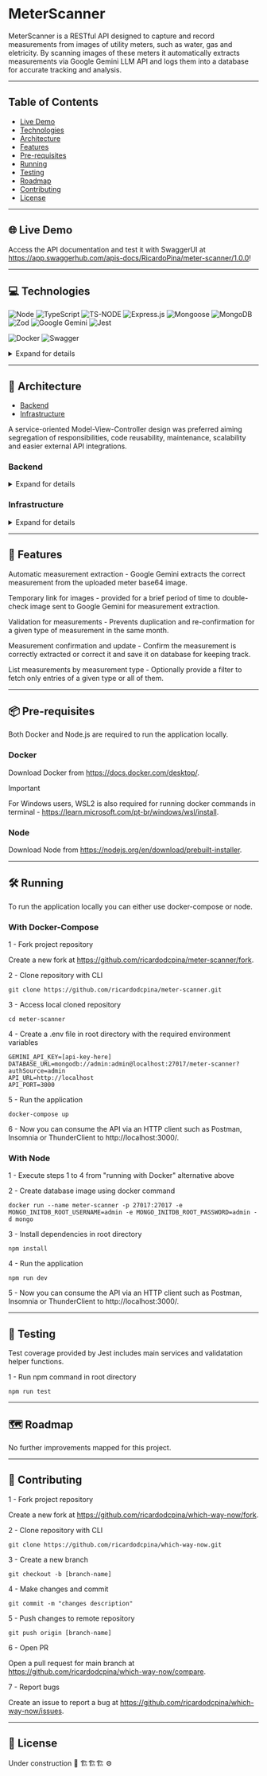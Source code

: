 # MeterScanner

MeterScanner is a RESTful API designed to capture and record measurements from images of utility meters, such as water, gas and eletricity. By scanning images of these meters it automatically extracts measurements via Google Gemini LLM API and logs them into a database for accurate tracking and analysis.

---

## Table of Contents

- [Live Demo](#globe_with_meridians-live-demo)
- [Technologies](#computer-technologies)
- [Architecture](#triangular_ruler-architecture)
- [Features](#star2-features)
- [Pre-requisites](#package-pre-requisites)
- [Running](#hammer_and_wrench-running)
- [Testing](#test_tube-testing)
- [Roadmap](#world_map-roadmap)
- [Contributing](#handshake-contributing)
- [License](#memo-license)

---

## :globe_with_meridians: Live Demo

Access the API documentation and test it with SwaggerUI at https://app.swaggerhub.com/apis-docs/RicardoPina/meter-scanner/1.0.0!

---

## :computer: Technologies

![Node](https://img.shields.io/badge/Node%20js-339933?style=for-the-badge&logo=nodedotjs&logoColor=white) ![TypeScript](https://img.shields.io/badge/typescript-%23007ACC.svg?style=for-the-badge&logo=typescript&logoColor=white) ![TS-NODE](https://img.shields.io/badge/tsnode-3178C6.svg?style=for-the-badge&logo=ts-node&logoColor=white) ![Express.js](https://img.shields.io/badge/express.js-%23404d59.svg?style=for-the-badge&logo=express&logoColor=%2361DAFB) ![Mongoose](https://img.shields.io/badge/Mongoose-880000.svg?style=for-the-badge&logo=Mongoose&logoColor=white) ![MongoDB](https://img.shields.io/badge/MongoDB-47A248.svg?style=for-the-badge&logo=MongoDB&logoColor=white)
![Zod](https://img.shields.io/badge/Zod-3E67B1.svg?style=for-the-badge&logo=Zod&logoColor=white) ![Google Gemini](https://img.shields.io/badge/google%20gemini-8E75B2?style=for-the-badge&logo=google%20gemini&logoColor=white) ![Jest](https://img.shields.io/badge/-jest-%23C21325?style=for-the-badge&logo=jest&logoColor=white)

![Docker](https://img.shields.io/badge/docker-%230db7ed.svg?style=for-the-badge&logo=docker&logoColor=white) ![Swagger](https://img.shields.io/badge/Swagger-85EA2D.svg?style=for-the-badge&logo=Swagger&logoColor=black)

<details>
<summary>Expand for details</summary>
<br>

**Node** - non blocking I/O, which allows the server to manage multiple simultaneous requests efficiently; Versatility with fullstack Javascript;

**Typescript** - Static typing provides type safety, better productivity with intellisense, compile-time error checking reducing bugs.

**Express.js** - Facilitates route creation, middlewares and HTTP request management; Faster API development.

**TS-Node** - Allows running Typescript files directly without compiling first. Integrates with Node, enabling fast development and static checking.

**Mongoose** - ODM library for MongoDB and Node. Provides schema-based solution to model and interact with data, simplifying database operatios such as queries, validation and data manipulation.

**MongoDB** - NoSQL, document-oriented database that stores data in JSON-like format. Highly scalable, performant and ideal for handling large volumes of unstructured or semi-structured data.

**Zod** - Schema validation that enables you to define and validate data structures with full Typescript type inference. Ensures data integrity and prevent runtime errors through static type checking.

**Google Gemini** - Suite of AI-driven tools and APIs that integrates machine learning capabilities into applications; Enhances the ability to understand, generate and analyze content using advanced language models and algorithms.

**Jest** - Code coverage reports; Watch mode allows continous testing;

**Docker** - Enables developers to package applications and their dependencies into containers, ensuring consistent environments accross different stages of development, testing and production. Makes application managing and distribuition easier.

**Swagger** - Set of tools for designing, documenting and consuming RESTful APIs. It provides an interactive interface for exploring API endpoints and helps automate the process of generating API documentation in a clear and standardized format.

</details>

---

## :triangular_ruler: Architecture

- [Backend](#backend)
- [Infrastructure](#infrastructure)

A service-oriented Model-View-Controller design was preferred aiming segregation of responsibilities, code reusability, maintenance, scalability and easier external API integrations.

### Backend

<details>
<summary>Expand for details</summary>
<br>

Backend layer runs on port 3000 by default and consists of a RestAPI built with Node.js, Typescript and Express.js. Its contents are the database models, controllers, services, utility functions, customized errors, middlewares and some unit tests.

#### APIs

For complete details about the API, access its documentation at https://app.swaggerhub.com/apis-docs/RicardoPina/meter-scanner/1.0.0.

External API's:

- **Gemini API** - Extracts the measurement from the uploaded base64-encoded image of a meter.

#### Models

Mongoose ODM provides a MongoDB database instance and a Measurement Schema.

- Measurement Schema - stores relevant data about a measurement including customer code, value, date, uuid, type, a temporary URL and if it has been confirmed yet. 

Some basic validations are included on Mongoose's schema before registering and entry into the database and also regex patterns for UUID and URL formats.

#### Controllers

Errors found during service execution in controllers are redirected to the global error handling middleware.

Endpoints:

- `POST /upload`
- `PATCH /confirm`
- `GET /{customer_id}/list/?measurement_type={measurement_type}`

#### Routes

One router was created for the measurement controller.

#### Services

- **uploadService** - validates user input and if a measurement was already registered for the provided month, throwing a DOUBLE_REPORT error if so. Calls saveTemporaryImage helper function to create a temporary link for accessing the uploaded base64 image. Then it calls extractMeasurement function and insert it into the database. Returns the temporary link URL, the measurement value and its UUID.

> [!IMPORTANT]  
> You must provide the base64 with headers included. For image conversions to base64, access the following URL - https://base64.guru/converter/encode/image.

- **confirmationService** - validates user input and if the measurement was already confirmed for the provided month, throwing a CONFIRMATION_DUPLICATE error if so. It measurement provided is not found in database, throws a MEASUREMENT_NOT_FOUND error. Otherwise, updates the measurement entry in database and returns a success message.

- **listMeasurementsService** - validates if a measurement type was provided and if its a valid type (water or gas), throwing a INVALID_TYPE error if so. Validates if there are any measurements for the valid type, throwing a MEASUREMENTS_NOT_FOUND error if so. Returns the customer code with a list of filtered measurements or all of them.

#### Middlewares

A global error handling middleware formats the customized errors with error_code and error_description. Otherwise it shows internal server error with 500 status code as default.

#### Errors

List of customized errors:

- 400 - INVALID_DATA
- 400 - INVALID_TYPE
- 404 - MEASUREMENT_NOT_FOUND
- 404 - MEASUREMENTS_NOT_FOUND
- 409 - DOUBLE_REPORT
- 409 - CONFIRMATION_DUPLICATE

#### Utility functions

- **validateBody** - runs whenever user provides a request body and applies Zod schema validation, returning formatted error messages in case of errors. Besides simple validation such as checking for strings, numbers, it also has a base64-encoding validation for provided images.
- **saveTemporaryImage** - saves the uploaded image as a binary in Express static directory, setting time for its expiration.
- **extractMeasurement** - returns the measurement obtained after Gemini processes the image.

#### Tests

Unit tests covers the following services and utility functions:

- confirmationService
- listMeasurementsService
- uploadService
- validateBody

</details>

### Infrastructure

<details>
<summary>Expand for details</summary>
<br>

The docker-compose file in root directory runs two main services:

- MongoDB official database image on port 27017
- Backend service from Dockerfile on port 3000

Environment variables:

- GEMINI_API_KEY - Access to Google Gemini API.
- DATABASE_URL - Database URL connection string.
- API_URL - Backend API URL. Defaults to 'http://localhost'
- API_PORT - Backend API port. Defaults to 3000.

</details>

---

## :star2: Features

Automatic measurement extraction - Google Gemini extracts the correct measurement from the uploaded meter base64 image.

Temporary link for images - provided for a brief period of time to double-check image sent to Google Gemini for measurement extraction.

Validation for measurements - Prevents duplication and re-confirmation for a given type of measurement in the same month.

Measurement confirmation and update - Confirm the measurement is correctly extracted or correct it and save it on database for keeping track.

List measurements by measurement type - Optionally provide a filter to fetch only entries of a given type or all of them.

---

## :package: Pre-requisites

Both Docker and Node.js are required to run the application locally.

### Docker

Download Docker from https://docs.docker.com/desktop/.

> [!IMPORTANT]  
> For Windows users, WSL2 is also required for running docker commands in terminal - https://learn.microsoft.com/pt-br/windows/wsl/install.

### Node

Download Node from https://nodejs.org/en/download/prebuilt-installer.

---

## :hammer_and_wrench: Running

To run the application locally you can either use docker-compose or node.

### With Docker-Compose

1 - Fork project repository

Create a new fork at https://github.com/ricardodcpina/meter-scanner/fork.

2 - Clone repository with CLI

`git clone https://github.com/ricardodcpina/meter-scanner.git`

3 - Access local cloned repository

`cd meter-scanner`

4 - Create a .env file in root directory with the required environment variables

    GEMINI_API_KEY=[api-key-here]
    DATABASE_URL=mongodb://admin:admin@localhost:27017/meter-scanner?authSource=admin
    API_URL=http://localhost
    API_PORT=3000

5 - Run the application

`docker-compose up`

6 - Now you can consume the API via an HTTP client such as Postman, Insomnia or ThunderClient to http://localhost:3000/.

### With Node

1 - Execute steps 1 to 4 from "running with Docker" alternative above

2 - Create database image using docker command

    docker run --name meter-scanner -p 27017:27017 -e MONGO_INITDB_ROOT_USERNAME=admin -e MONGO_INITDB_ROOT_PASSWORD=admin -d mongo

3 - Install dependencies in root directory

`npm install`

4 - Run the application

`npm run dev`

5 - Now you can consume the API via an HTTP client such as Postman, Insomnia or ThunderClient to http://localhost:3000/.

---

## :test_tube: Testing

Test coverage provided by Jest includes main services and validatation helper functions.

1 - Run npm command in root directory

`npm run test`

---

## :world_map: Roadmap

No further improvements mapped for this project.

---

## :handshake: Contributing

1 - Fork project repository

Create a new fork at https://github.com/ricardodcpina/which-way-now/fork.

2 - Clone repository with CLI

`git clone https://github.com/ricardodcpina/which-way-now.git`

3 - Create a new branch

`git checkout -b [branch-name]`

4 - Make changes and commit

`git commit -m "changes description"`

5 - Push changes to remote repository

`git push origin [branch-name]`

6 - Open PR

Open a pull request for main branch at https://github.com/ricardodcpina/which-way-now/compare.

7 - Report bugs

Create an issue to report a bug at https://github.com/ricardodcpina/which-way-now/issues.

---

## :memo: License

Under construction 🔧 🏗️🏗️🏗️ ⚙️
